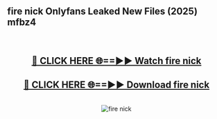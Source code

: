 <h2>fire nick Onlyfans Leaked New Files (2025) mfbz4</h2>
<br>
<div align="center">
<h2><a href="https://mediafiles.top/fire_nick&ref=git" rel="nofollow">🔴 CLICK HERE 🌐==►► Watch fire nick</a></h2>
<h2><a href="https://mediafiles.top/fire_nick&ref=git" rel="nofollow">🔴 CLICK HERE 🌐==►► Download fire nick</a></h2>
<br>
<a href="https://mediafiles.top/fire_nick&ref=git" rel="nofollow" data-target="animated-image.originalLink"><img src="https://i.ibb.co.com/xMMVF88/686577567.gif" alt="fire nick" style="max-width: 100%; display: inline-block;" data-target="animated-image.originalImage"></a>
</div>
<br>
<br>